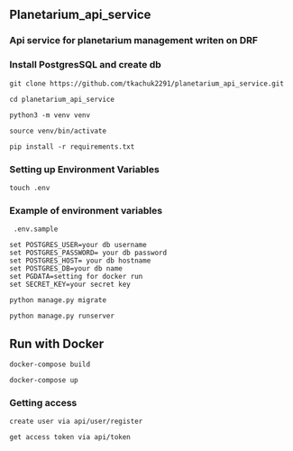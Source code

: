   ## Planetarium_api_service
### Api service for planetarium management writen on DRF  


###  Install PostgresSQL and create db
```shell
git clone https://github.com/tkachuk2291/planetarium_api_service.git 
``` 
```shell
cd planetarium_api_service  
```
```shell
python3 -m venv venv  
``` 
```shell
source venv/bin/activate  
```
```shell
pip install -r requirements.txt  
```
### Setting up Environment Variables
```shell
touch .env  
```
### Example of environment variables
``` 
 .env.sample 
```

```
set POSTGRES_USER=your db username  
set POSTGRES_PASSWORD= your db password  
set POSTGRES_HOST= your db hostname  
set POSTGRES_DB=your db name  
set PGDATA=setting for docker run  
set SECRET_KEY=your secret key  
```
```shell
python manage.py migrate  
```
```shell
python manage.py runserver  
```
## Run with Docker
```shell
docker-compose build  
```
```shell
docker-compose up 
```

### Getting access  
```
create user via api/user/register  
```
```
get access token via api/token  
```










